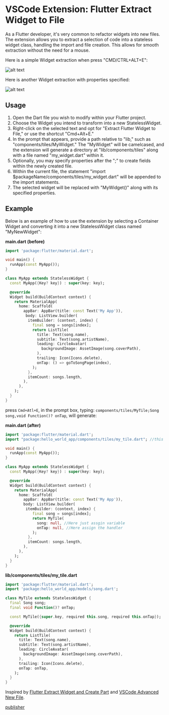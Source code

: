 # VSCode Extension: Flutter Extract Widget to File

As a Flutter developer, it's very common to refactor widgets into new files. The extension allows you to extract a selection of code into a stateless widget class, handling the import and file creation. This allows for smooth extraction without the need for a mouse.

Here is a simple Widget extraction when press "CMD/CTRL+ALT+E":

![alt text](https://media.giphy.com/media/N42B2VfGatYQOQLeiF/source.gif)


Here is another Widget extraction with properties specified:

![alt text](https://media.giphy.com/media/dKBYfFAick2uKVyYtN/source.gif)


## Usage

1. Open the Dart file you wish to modify within your Flutter project.
2. Choose the Widget you intend to transform into a new StatelessWidget.
3. Right-click on the selected text and opt for "Extract Flutter Widget to File," or use the shortcut "Cmd+Alt+E."
4. In the prompt that appears, provide a path relative to "lib," such as "components/tiles/MyWidget." The "MyWidget" will be camelcased, and the extension will generate a directory at "lib/components/tiles" along with a file named "my_widget.dart" within it.
5. Optionally, you may specify properties after the ";" to create fields within the newly created file.
6. Within the current file, the statement "import $packageName/components/tiles/my_widget.dart" will be appended to the import statements.
7. The selected widget will be replaced with "MyWidget()" along with its specified properties.

## Example

Below is an example of how to use the extension by selecting a Container Widget and converting it into a new StatelessWidget class named "MyNewWidget":

**main.dart (before)**
```dart
import 'package:flutter/material.dart';

void main() {
  runApp(const MyApp());
}

class MyApp extends StatelessWidget {
  const MyApp({Key? key}) : super(key: key);

  @override
  Widget build(BuildContext context) {
    return MaterialApp(
      home: Scaffold(
        appBar: AppBar(title: const Text('My App')),
         body: ListView.builder(
          itemBuilder: (context, index) {
            final song = songs[index];
            return ListTile(
              title: Text(song.name),
              subtitle: Text(song.artistName),
              leading: CircleAvatar(
                backgroundImage: AssetImage(song.coverPath),
              ),
              trailing: Icon(Icons.delete),
              onTap: () => goToSongPage(index),
            );
          },
          itemCount: songs.length,
        ),
      ),     
    );
  }
}
```

press `Cmd+Atl+E`, in the prompt box, typing: `components/tiles/MyTile;Song song,void Function()? onTap`, will generate:

**main.dart (after)**
```dart
import 'package:flutter/material.dart';
import "package:hello_world_app/components/tiles/my_tile.dart"; //this will automatically inserted

void main() {
  runApp(const MyApp());
}

class MyApp extends StatelessWidget {
  const MyApp({Key? key}) : super(key: key);

  @override
  Widget build(BuildContext context) {
    return MaterialApp(
      home: Scaffold(
        appBar: AppBar(title: const Text('My App')),
        body: ListView.builder(
         itemBuilder: (context, index) {
            final song = songs[index];
            return MyTile(
              song: null, //Here just assgin variable
              onTap: null, //Here assign the handler
            );
          },
          itemCount: songs.length,
        ),
      ),     
    );
  }
}
```



**lib/components/tiles/my_tile.dart**
```dart
import 'package:flutter/material.dart';
import 'package:hello_world_app/models/song.dart';

class MyTile extends StatelessWidget {
  final Song song;
  final void Function()? onTap;

  const MyTile({super.key, required this.song, required this.onTap});

  @override
  Widget build(BuildContext context) {
    return ListTile(
      title: Text(song.name),
      subtitle: Text(song.artistName),
      leading: CircleAvatar(
        backgroundImage: AssetImage(song.coverPath),
      ),
      trailing: Icon(Icons.delete),
      onTap: onTap,
    );
  }
}

```


Inspired by [Flutter Extract Widget and Create Part](https://github.com/alper-mf/vscode_flutter_extract_widget_create_part) and [VSCode Advanced New File](https://github.com/patbenatar/vscode-advanced-new-file/tree/master?tab=readme-ov-file#vscode-advanced-new-file).



[publisher](https://marketplace.visualstudio.com/manage/publishers/tuohuang)